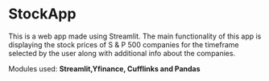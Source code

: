 # StockApp
This is a web app made using Streamlit. The main functionality of this app is displaying the stock prices of S & P 500 companies for the timeframe selected by the user along with additional info about the companies.


Modules used: **Streamlit,Yfinance, Cufflinks and Pandas**
